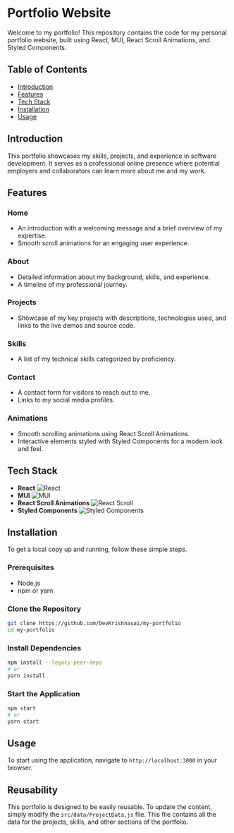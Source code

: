 # Portfolio Website

Welcome to my portfolio! This repository contains the code for my personal portfolio website, built using React, MUI, React Scroll Animations, and Styled Components.

## Table of Contents

- [Introduction](#introduction)
- [Features](#features)
- [Tech Stack](#tech-stack)
- [Installation](#installation)
- [Usage](#usage)


## Introduction

This portfolio showcases my skills, projects, and experience in software development. It serves as a professional online presence where potential employers and collaborators can learn more about me and my work.

## Features

### Home
- An introduction with a welcoming message and a brief overview of my expertise.
- Smooth scroll animations for an engaging user experience.

### About
- Detailed information about my background, skills, and experience.
- A timeline of my professional journey.

### Projects
- Showcase of my key projects with descriptions, technologies used, and links to the live demos and source code.

### Skills
- A list of my technical skills categorized by proficiency.

### Contact
- A contact form for visitors to reach out to me.
- Links to my social media profiles.

### Animations
- Smooth scrolling animations using React Scroll Animations.
- Interactive elements styled with Styled Components for a modern look and feel.

## Tech Stack

- **React** ![React](https://img.shields.io/badge/React-61DAFB?style=flat&logo=react&logoColor=white)
- **MUI** ![MUI](https://img.shields.io/badge/MUI-007FFF?style=flat&logo=mui&logoColor=white)
- **React Scroll Animations** ![React Scroll](https://img.shields.io/badge/React_Scroll_Animations-61DAFB?style=flat&logo=react&logoColor=white)
- **Styled Components** ![Styled Components](https://img.shields.io/badge/Styled_Components-DB7093?style=flat&logo=styled-components&logoColor=white)

## Installation

To get a local copy up and running, follow these simple steps.

### Prerequisites

- Node.js
- npm or yarn

### Clone the Repository

```sh
git clone https://github.com/DevKrishnasai/my-portfolio
cd my-portfolio
```

### Install Dependencies

```sh
npm install --legacy-peer-deps
# or
yarn install
```

### Start the Application

```sh
npm start
# or
yarn start
```

## Usage

To start using the application, navigate to `http://localhost:3000` in your browser.

## Reusability

This portfolio is designed to be easily reusable. To update the content, simply modify the `src/data/ProjectData.js` file. This file contains all the data for the projects, skills, and other sections of the portfolio.

